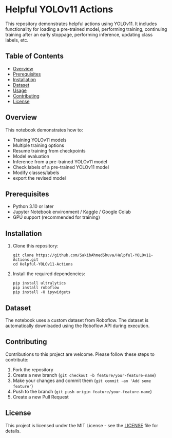# Helpful YOLOv11 Actions
This repository demonstrates helpful actions using YOLOv11. It includes functionality for loading a pre-trained model, performing training, continuing training after an early stoppage, performing inference, updating class labels, etc.

## Table of Contents
- [Overview](#overview)
- [Prerequisites](#prerequisites)
- [Installation](#installation)
- [Dataset](#dataset)
- [Usage](#usage)
- [Contributing](#contributing)
- [License](#license)

## Overview
This notebook demonstrates how to:
- Training YOLOv11 models
- Multiple training options
- Resume training from checkpoints
- Model evaluation
- Inference from a pre-trained YOLOv11 model
- Check labels of a pre-trained YOLOv11 model
- Modify classes/labels
- export the revised model

## Prerequisites
- Python 3.10 or later
- Jupyter Notebook environment / Kaggle / Google Colab
- GPU support (recommended for training)

## Installation
1. Clone this repository:
   ```
   git clone https://github.com/SakibAhmedShuva/Helpful-YOLOv11-Actions.git
   cd Helpful-YOLOv11-Actions
   ```

2. Install the required dependencies:
   ```
   pip install ultralytics
   pip install roboflow
   pip install -U ipywidgets
   ```

## Dataset
The notebook uses a custom dataset from Roboflow. The dataset is automatically downloaded using the Roboflow API during execution.

## Contributing
Contributions to this project are welcome. Please follow these steps to contribute:
1. Fork the repository
2. Create a new branch (`git checkout -b feature/your-feature-name`)
3. Make your changes and commit them (`git commit -am 'Add some feature'`)
4. Push to the branch (`git push origin feature/your-feature-name`)
5. Create a new Pull Request

## License
This project is licensed under the MIT License - see the [LICENSE](LICENSE) file for details.
